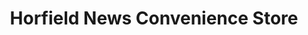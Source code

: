 ---
title: "Horfield News Convenience Store"
url: /bristol/horfield-news-convenience-store/
shop: convenience
---
